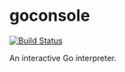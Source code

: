 goconsole
=========
[![Build Status](https://travis-ci.org/davidthomas426/goconsole.svg?branch=master)](https://travis-ci.org/davidthomas426/goconsole)

An interactive Go interpreter.
